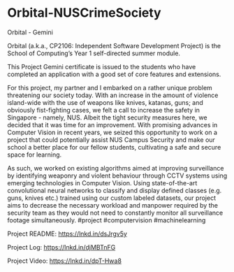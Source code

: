 # Orbital-NUSCrimeSociety
Orbital - Gemini

Orbital (a.k.a., CP2106: Independent Software Development Project) is the School of Computing’s Year 1 self-directed summer module.

This Project Gemini certificate is issued to the students who have completed an application with a good set of core features and extensions.

For this project, my partner and I embarked on a rather unique problem threatening our society today. With an increase in the amount of violence island-wide with the use of weapons like knives, katanas, guns; and obviously fist-fighting cases, we felt a call to increase the safety in Singapore - namely, NUS. Albeit the tight security measures here, we decided that it was time for an improvement. With promising advances in Computer Vision in recent years, we seized this opportunity to work on a project that could potentially assist NUS Campus Security and make our school a better place for our fellow students, cultivating a safe and secure space for learning.

As such, we worked on existing algorithms aimed at improving surveillance by identifying weaponry and violent behaviour through CCTV systems using emerging technologies in Computer Vision. Using state-of-the-art convolutional neural networks to classify and display defined classes (e.g. guns, knives etc.) trained using our custom labeled datasets, our project aims to decrease the necessary workload and manpower required by the security team as they would not need to constantly monitor all surveillance footage simultaneously. #project #computervision #machinelearning

Project README: https://lnkd.in/dsJrgv5y

Project Log:
https://lnkd.in/djMBTnFG

Project Video:
https://lnkd.in/dpT-Hwa8
